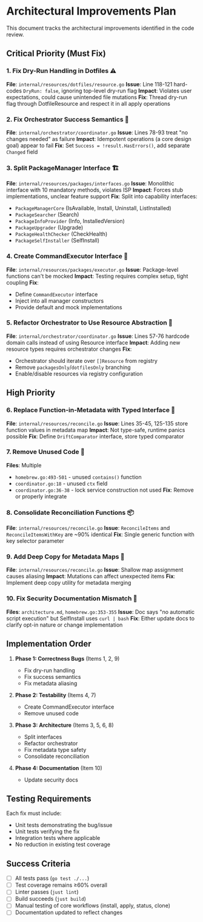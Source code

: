 # Architectural Improvements Plan

This document tracks the architectural improvements identified in the code review.

## Critical Priority (Must Fix)

### 1. Fix Dry-Run Handling in Dotfiles ⚠️
**File**: `internal/resources/dotfiles/resource.go`
**Issue**: Line 118-121 hard-codes `DryRun: false`, ignoring top-level dry-run flag
**Impact**: Violates user expectations, could cause unintended file mutations
**Fix**: Thread dry-run flag through DotfileResource and respect it in all apply operations

### 2. Fix Orchestrator Success Semantics 🐛
**File**: `internal/orchestrator/coordinator.go`
**Issue**: Lines 78-93 treat "no changes needed" as failure
**Impact**: Idempotent operations (a core design goal) appear to fail
**Fix**: Set `Success = !result.HasErrors()`, add separate `Changed` field

### 3. Split PackageManager Interface 🏗️
**File**: `internal/resources/packages/interfaces.go`
**Issue**: Monolithic interface with 10 mandatory methods, violates ISP
**Impact**: Forces stub implementations, unclear feature support
**Fix**: Split into capability interfaces:
- `PackageManagerCore` (IsAvailable, Install, Uninstall, ListInstalled)
- `PackageSearcher` (Search)
- `PackageInfoProvider` (Info, InstalledVersion)
- `PackageUpgrader` (Upgrade)
- `PackageHealthChecker` (CheckHealth)
- `PackageSelfInstaller` (SelfInstall)

### 4. Create CommandExecutor Interface 🧪
**File**: `internal/resources/packages/executor.go`
**Issue**: Package-level functions can't be mocked
**Impact**: Testing requires complex setup, tight coupling
**Fix**:
- Define `CommandExecutor` interface
- Inject into all manager constructors
- Provide default and mock implementations

### 5. Refactor Orchestrator to Use Resource Abstraction 🔄
**File**: `internal/orchestrator/coordinator.go`
**Issue**: Lines 57-76 hardcode domain calls instead of using Resource interface
**Impact**: Adding new resource types requires orchestrator changes
**Fix**:
- Orchestrator should iterate over `[]Resource` from registry
- Remove `packagesOnly`/`dotfilesOnly` branching
- Enable/disable resources via registry configuration

## High Priority

### 6. Replace Function-in-Metadata with Typed Interface 🔐
**File**: `internal/resources/reconcile.go`
**Issue**: Lines 35-45, 125-135 store function values in metadata map
**Impact**: Not type-safe, runtime panics possible
**Fix**: Define `DriftComparator` interface, store typed comparator

### 7. Remove Unused Code 🧹
**Files**: Multiple
- `homebrew.go:493-501` - unused `contains()` function
- `coordinator.go:18` - unused `ctx` field
- `coordinator.go:36-38` - lock service construction not used
**Fix**: Remove or properly integrate

### 8. Consolidate Reconciliation Functions 📦
**File**: `internal/resources/reconcile.go`
**Issue**: `ReconcileItems` and `ReconcileItemsWithKey` are ~90% identical
**Fix**: Single generic function with key selector parameter

### 9. Add Deep Copy for Metadata Maps 🐛
**File**: `internal/resources/reconcile.go`
**Issue**: Shallow map assignment causes aliasing
**Impact**: Mutations can affect unexpected items
**Fix**: Implement deep copy utility for metadata merging

### 10. Fix Security Documentation Mismatch 📄
**Files**: `architecture.md`, `homebrew.go:353-355`
**Issue**: Doc says "no automatic script execution" but SelfInstall uses `curl | bash`
**Fix**: Either update docs to clarify opt-in nature or change implementation

## Implementation Order

1. **Phase 1: Correctness Bugs** (Items 1, 2, 9)
   - Fix dry-run handling
   - Fix success semantics
   - Fix metadata aliasing

2. **Phase 2: Testability** (Items 4, 7)
   - Create CommandExecutor interface
   - Remove unused code

3. **Phase 3: Architecture** (Items 3, 5, 6, 8)
   - Split interfaces
   - Refactor orchestrator
   - Fix metadata type safety
   - Consolidate reconciliation

4. **Phase 4: Documentation** (Item 10)
   - Update security docs

## Testing Requirements

Each fix must include:
- Unit tests demonstrating the bug/issue
- Unit tests verifying the fix
- Integration tests where applicable
- No reduction in existing test coverage

## Success Criteria

- [ ] All tests pass (`go test ./...`)
- [ ] Test coverage remains ≥60% overall
- [ ] Linter passes (`just lint`)
- [ ] Build succeeds (`just build`)
- [ ] Manual testing of core workflows (install, apply, status, clone)
- [ ] Documentation updated to reflect changes
